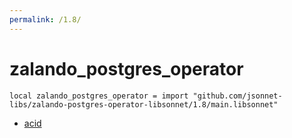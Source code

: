 ```yaml
---
permalink: /1.8/
---
```


# zalando_postgres_operator

```jsonnet
local zalando_postgres_operator = import "github.com/jsonnet-libs/zalando-postgres-operator-libsonnet/1.8/main.libsonnet"
```



* [acid](acid/index.md)